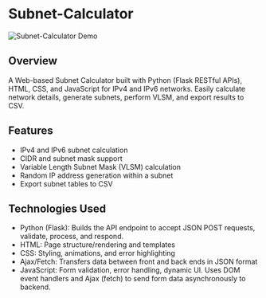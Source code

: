 # Subnet-Calculator
![Subnet-Calculator Demo](Demo.gif)

## Overview
A Web-based Subnet Calculator built with Python (Flask RESTful APIs), HTML, CSS, and JavaScript for IPv4 and IPv6 networks. Easily calculate network details, generate subnets, perform VLSM, and export results to CSV.

## Features
- IPv4 and IPv6 subnet calculation
- CIDR and subnet mask support
- Variable Length Subnet Mask (VLSM) calculation
- Random IP address generation within a subnet
- Export subnet tables to CSV


## Technologies Used
- Python (Flask): Builds the API endpoint to accept JSON POST requests, validate, process, and respond.
- HTML: Page structure/rendering and templates
- CSS: Styling, animations, and error highlighting
- Ajax/Fetch: Transfers data between front and back ends in JSON format
- JavaScript: Form validation, error handling, dynamic UI. Uses DOM event handlers and Ajax (fetch) to send form data asynchronously to backend.
